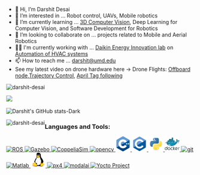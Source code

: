 - 👋 Hi, I’m Darshit Desai
- 👀 I’m interested in ... Robot control, UAVs, Mobile robotics
- 🌱 I’m currently learning ... <a href="https://github.com/darshit-desai/3dVision_Rendering_Basics_with_Pytorch3D/tree/main#3dvision_rendering_basics_with_pytorch3d">3D Computer Vision</a>, Deep Learning for Computer Vision, and Software Development for Robotics
- 💞️ I’m looking to collaborate on ... projects related to Mobile and Aerial Robotics
- 👨‍🔬 I'm currently working with ... <a href="https://ceee.umd.edu/daikinlab">Daikin Energy Innovation lab</a> on <a href = "https://ceee.umd.edu/about/roco">Automation of HVAC systems </a>
- 📫 How to reach me ... darshit@umd.edu
- See my latest video on drone hardware here -> Drone Flights: <a href="https://github.com/darshit-desai/Offboard-CPP-code-controlling-drones-motion-simulated-in-PX4-Software-in-the-loop-simulation#video-of-the-modified-offboard-node-running-on-m500-frame-with-modal-ai-voxl-board">Offboard node</a>,<a href="https://github.com/darshit-desai/Trajectory-control-of-Modal-AI-PX4-multicopter/tree/main#the-video-of-the-drone-field-test-is-shown-below">Trajectory Control</a>, <a href="https://github.com/darshit-desai/Drone-following-an-April-tag-marker/tree/main#flight-test-video">April Tag following</a>

<p align="left"> <img src="https://komarev.com/ghpvc/?username=darshit-desai&label=Profile%20views&color=0e75b6&style=flat" alt="darshit-desai" /> </p>

<a href="https://www.linkedin.com/in/darshit-desai-359375b3/"><img src="https://img.shields.io/badge/LinkedIn-0077B5?style=for-the-badge&logo=linkedin&logoColor=white"></a>

![Darshit's GitHub stats-Dark](https://github-readme-stats.vercel.app/api?username=darshit-desai&show_icons=true&theme=radical#gh-dark-mode-only)

<p><img align="left" src="https://github-readme-stats-sigma-five.vercel.app/api/top-langs?username=darshit-desai&show_icons=true&locale=en&layout=compact" alt="darshit-desai" /></p>
<h3 align="left">Languages and Tools:</h3>
<p align="left"> 
<a href="https://www.ros.org/" target="_blank" rel="noreferrer"> <img align="bottom" src="https://upload.wikimedia.org/wikipedia/commons/b/bb/Ros_logo.svg" alt="ROS" width="70" height="40"/> </a> 
<a href="https://gazebosim.org/" target="_blank" rel="noreferrer"> <img align="bottom" src="https://classic.gazebosim.org/assets/logos/gazebo_vert_pos-faad8cc37ab336f850e549077ef5831e5098034532113b06328dfd70355fb8f7.svg" alt="Gazebo" width="60" height="50"/> </a> 
<a href="https://www.coppeliarobotics.com/" target="_blank" rel="noreferrer"> <img src="https://niryo.com/wp-content/uploads/2019/12/CoppeliaSim.png" alt="CoppeliaSim" width="40" height="40"/> </a> 
<a href="https://opencv.org/" target="_blank" rel="noreferrer"> <img src="https://www.vectorlogo.zone/logos/opencv/opencv-icon.svg" alt="opencv" width="40" height="40"/> </a>
<a href="https://www.w3schools.com/cpp/" target="_blank" rel="noreferrer"> <img src="https://raw.githubusercontent.com/devicons/devicon/master/icons/cplusplus/cplusplus-original.svg" alt="cplusplus" width="40" height="40"/> </a> 
<a href="https://www.cprogramming.com/" target="_blank" rel="noreferrer"> <img src="https://raw.githubusercontent.com/devicons/devicon/master/icons/c/c-original.svg" alt="c" width="40" height="40"/> </a> 
<a href="https://www.python.org" target="_blank" rel="noreferrer"> <img src="https://raw.githubusercontent.com/devicons/devicon/master/icons/python/python-original.svg" alt="python" width="40" height="40"/> </a>
<a href="https://www.docker.com/" target="_blank" rel="noreferrer"> <img src="https://raw.githubusercontent.com/devicons/devicon/master/icons/docker/docker-original-wordmark.svg" alt="docker" width="40" height="40"/> </a>
<a href="https://git-scm.com/" target="_blank" rel="noreferrer"> <img src="https://www.vectorlogo.zone/logos/git-scm/git-scm-icon.svg" alt="git" width="40" height="40"/> </a> 
<a href="https://www.mathworks.com/products/matlab.html" target="_blank" rel="noreferrer"> <img src="https://upload.wikimedia.org/wikipedia/commons/thumb/2/21/Matlab_Logo.png/667px-Matlab_Logo.png" alt="Matlab" width="40" height="40"/> </a> 
<a href="https://www.linux.org/" target="_blank" rel="noreferrer"> <img src="https://raw.githubusercontent.com/devicons/devicon/master/icons/linux/linux-original.svg" alt="linux" width="40" height="40"/> </a>
<a href="https://px4.io/" target="_blank" rel="noreferrer"> <img src="https://px4.io/wp-content/uploads/2020/03/PX4_logo_black_large_resized_compressed-compressor.png" alt="px4" width="40" height="40"/> </a>
<a href="https://docs.modalai.com/" target="_blank" rel="noreferrer"><img src="https://cdn.shopify.com/s/files/1/0101/1977/4259/files/ModalAI-logo-narrow-black_200x44.png?v=1613578686"alt="modalai" width="40" height="25"/> </a>
<a href="https://www.yoctoproject.org/"target="_blank" rel="noreferrer"><img src="https://user-images.githubusercontent.com/36150235/221133711-31179614-d478-4245-a483-3165f0348e23.png" alt="Yocto Project" width="60" height="40"/></a>
<!---
dmdarrow4597/dmdarrow4597 is a ✨ special ✨ repository because its `README.m![index]
d` (this file) appears on your GitHub profile.
You can click the Preview link to take a look at your changes.
--->
